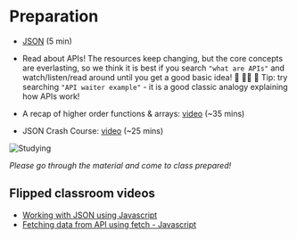 # Preparation

- [JSON](https://developer.mozilla.org/en-US/docs/Web/JavaScript/Reference/Global_Objects/JSON) (5 min)

- Read about APIs! The resources keep changing, but the core concepts are everlasting, so we think it is best if you search `"what are APIs"` and watch/listen/read around until you get a good basic idea! 👀 👂🏽 🧐
Tip: try searching `"API waiter example"` - it is a good classic analogy explaining how APIs work! 

- A recap of higher order functions & arrays: [video](https://www.youtube.com/watch?v=rRgD1yVwIvE&t=1s&ab_channel=TraversyMedia) (~35 mins)

- JSON Crash Course: [video](https://www.youtube.com/watch?v=wI1CWzNtE-M&t=1311s&ab_channel=TraversyMedia) (~25 mins)

![Studying](https://media.giphy.com/media/l0HlAgJTVaAPHEGdy/giphy.gif)

_Please go through the material and come to class prepared!_

## Flipped classroom videos

- [Working with JSON using Javascript](https://youtu.be/ghMR-k5pKjg)
- [Fetching data from API using fetch - Javascript](https://youtu.be/pL_zEzunBKU)
